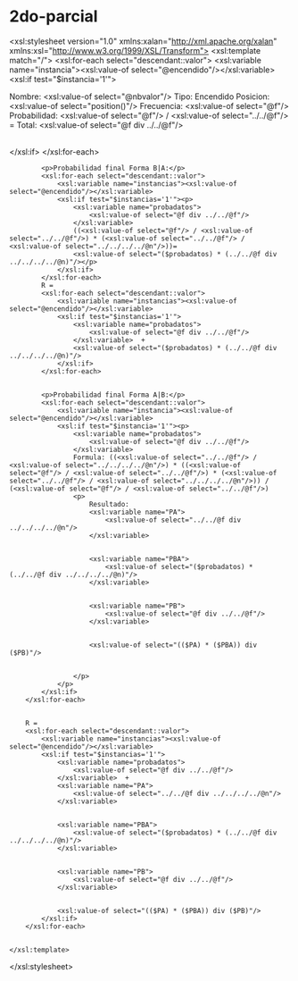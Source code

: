 # 2do-parcial
<xsl:stylesheet version="1.0" xmlns:xalan="http://xml.apache.org/xalan" xmlns:xsl="http://www.w3.org/1999/XSL/Transform">
		<xsl:template match="/">
			<xsl:for-each select="descendant::valor">
				<xsl:variable name="instancia"><xsl:value-of select="@encendido"/></xsl:variable>
				<xsl:if test="$instancia='1'"><p>
					Nombre: <xsl:value-of select="@nbvalor"/>
					Tipo: Encendido
					Posicion: <xsl:value-of select="position()"/>
					Frecuencia: <xsl:value-of select="@f"/>
					Probabilidad: <xsl:value-of select="@f"/> / <xsl:value-of select="../../@f"/> =
					Total: <xsl:value-of select="@f div ../../@f"/><br/> </p>  
				</xsl:if>
			</xsl:for-each>
	

			<p>Probabilidad final Forma B|A:</p>
			<xsl:for-each select="descendant::valor">
				<xsl:variable name="instancias"><xsl:value-of select="@encendido"/></xsl:variable>
				<xsl:if test="$instancias='1'"><p>
					<xsl:variable name="probadatos">
						<xsl:value-of select="@f div ../../@f"/>
					</xsl:variable>  
					((<xsl:value-of select="@f"/> / <xsl:value-of select="../../@f"/>) * (<xsl:value-of select="../../@f"/> / <xsl:value-of select="../../../../@n"/>))=
					<xsl:value-of select="($probadatos) * (../../@f div ../../../../@n)"/></p>
				</xsl:if>
			</xsl:for-each>
			R = 
			<xsl:for-each select="descendant::valor">
				<xsl:variable name="instancias"><xsl:value-of select="@encendido"/></xsl:variable>
				<xsl:if test="$instancias='1'">
					<xsl:variable name="probadatos">
						<xsl:value-of select="@f div ../../@f"/>
					</xsl:variable>  +
					<xsl:value-of select="($probadatos) * (../../@f div ../../../../@n)"/>  
				</xsl:if>
			</xsl:for-each>
	

			<p>Probabilidad final Forma A|B:</p>
			<xsl:for-each select="descendant::valor">
				<xsl:variable name="instancia"><xsl:value-of select="@encendido"/></xsl:variable>
				<xsl:if test="$instancia='1'"><p>
					<xsl:variable name="probadatos">
						<xsl:value-of select="@f div ../../@f"/>
					</xsl:variable>
					Formula: ((<xsl:value-of select="../../@f"/> / <xsl:value-of select="../../../../@n"/>) * ((<xsl:value-of select="@f"/> / <xsl:value-of select="../../@f"/>) * (<xsl:value-of select="../../@f"/> / <xsl:value-of select="../../../../@n"/>)) / (<xsl:value-of select="@f"/> / <xsl:value-of select="../../@f"/>)
					<p>
						Resultado:
						<xsl:variable name="PA">
							<xsl:value-of select="../../@f div ../../../../@n"/>
						</xsl:variable>
	

						<xsl:variable name="PBA">
							<xsl:value-of select="($probadatos) * (../../@f div ../../../../@n)"/>
						</xsl:variable>
	

						<xsl:variable name="PB">
							<xsl:value-of select="@f div ../../@f"/>
						</xsl:variable>
	

						<xsl:value-of select="(($PA) * ($PBA)) div ($PB)"/> 
	

					</p>
				</p>
			</xsl:if>
		</xsl:for-each>
	

		R = 
		<xsl:for-each select="descendant::valor">
			<xsl:variable name="instancias"><xsl:value-of select="@encendido"/></xsl:variable>
			<xsl:if test="$instancias='1'">
				<xsl:variable name="probadatos">
					<xsl:value-of select="@f div ../../@f"/>
				</xsl:variable>  +
				<xsl:variable name="PA">
					<xsl:value-of select="../../@f div ../../../../@n"/>
				</xsl:variable>
	

				<xsl:variable name="PBA">
					<xsl:value-of select="($probadatos) * (../../@f div ../../../../@n)"/>
				</xsl:variable>
	

				<xsl:variable name="PB">
					<xsl:value-of select="@f div ../../@f"/>
				</xsl:variable>
	

				<xsl:value-of select="(($PA) * ($PBA)) div ($PB)"/>  
			</xsl:if>
		</xsl:for-each>
	

	</xsl:template>
  </xsl:stylesheet>
